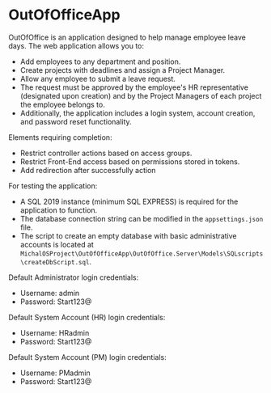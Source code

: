# OutOfOfficeApp
OutOfOffice is an application designed to help manage employee leave days. The web application allows you to:

- Add employees to any department and position.
- Create projects with deadlines and assign a Project Manager.
- Allow any employee to submit a leave request.
- The request must be approved by the employee's HR representative (designated upon creation) and by the Project Managers of each project the employee belongs to.
- Additionally, the application includes a login system, account creation, and password reset functionality.

Elements requiring completion:

- Restrict controller actions based on access groups.
- Restrict Front-End access based on permissions stored in tokens.
- Add redirection after successfully action

For testing the application:

- A SQL 2019 instance (minimum SQL EXPRESS) is required for the application to function.
- The database connection string can be modified in the `appsettings.json` file.
- The script to create an empty database with basic administrative accounts is located at `MichalOSProject\OutOfOfficeApp\OutOfOffice.Server\Models\SQLscripts\createDbScript.sql`.

Default Administrator login credentials:
- Username: admin
- Password: Start123@

Default System Account (HR) login credentials:
- Username: HRadmin
- Password: Start123@

Default System Account (PM) login credentials:
- Username: PMadmin
- Password: Start123@
